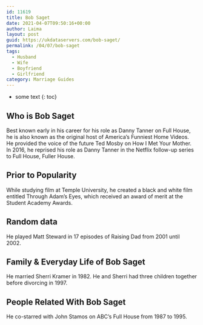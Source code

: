 ```yaml
---
id: 11619
title: Bob Saget
date: 2021-04-07T09:50:16+00:00
author: Laima
layout: post
guid: https://ukdataservers.com/bob-saget/
permalink: /04/07/bob-saget
tags:
  - Husband
  - Wife
  - Boyfriend
  - Girlfriend
category: Marriage Guides
---
```


* some text
{: toc}


## Who is Bob Saget
                  
                  
                  
Best known early in his career for his role as Danny Tanner on Full House, he is also known as the original host of America&#8217;s Funniest Home Videos. He provided the voice of the future Ted Mosby on How I Met Your Mother. In 2016, he reprised his role as Danny Tanner in the Netflix follow-up series to Full House, Fuller House. 
                  
              
            
              
            
                
                
                
## Prior to Popularity
                  
                  
                  
While studying film at Temple University, he created a black and white film entitled Through Adam&#8217;s Eyes, which received an award of merit at the Student Academy Awards. 
                  
              
            
              
            
                
                
                
## Random data
                  
                  
                  
He played Matt Steward in 17 episodes of Raising Dad from 2001 until 2002. 
                  
              
            
              
            
                
                
                
## Family & Everyday Life of Bob Saget
                  
                  
                  
He married Sherri Kramer in 1982. He and Sherri had three children together before divorcing in 1997. 
                  
              
            
              
            
                
                
                
## People Related With Bob Saget
                  
                  
                  
He co-starred with John Stamos on ABC&#8217;s Full House from 1987 to 1995.
                  
              
            
              
            
                
              
            
              
              
            
            
              
            
          
          
          